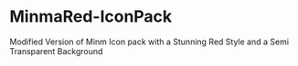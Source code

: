 # MinmaRed-IconPack
Modified Version of Minm Icon pack with a Stunning Red Style and a Semi Transparent Background
